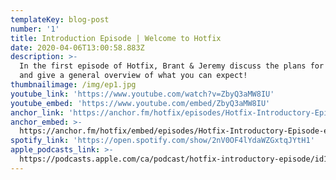 ```yaml
---
templateKey: blog-post
number: '1'
title: Introduction Episode | Welcome to Hotfix
date: 2020-04-06T13:00:58.883Z
description: >-
  In the first episode of Hotfix, Brant & Jeremy discuss the plans for the show
  and give a general overview of what you can expect!
thumbnailimage: /img/ep1.jpg
youtube_link: 'https://www.youtube.com/watch?v=ZbyQ3aMW8IU'
youtube_embed: 'https://www.youtube.com/embed/ZbyQ3aMW8IU'
anchor_link: 'https://anchor.fm/hotfix/episodes/Hotfix-Introductory-Episode-ec8tvb/a-a1r2p4s'
anchor_embed: >-
  https://anchor.fm/hotfix/embed/episodes/Hotfix-Introductory-Episode-ec8tvb/a-a1r2p4s
spotify_link: 'https://open.spotify.com/show/2nV0OF4lYdaWZGxtqJYtH1'
apple_podcasts_link: >-
  https://podcasts.apple.com/ca/podcast/hotfix-introductory-episode/id1509473966?i=1000472290808
---
```

